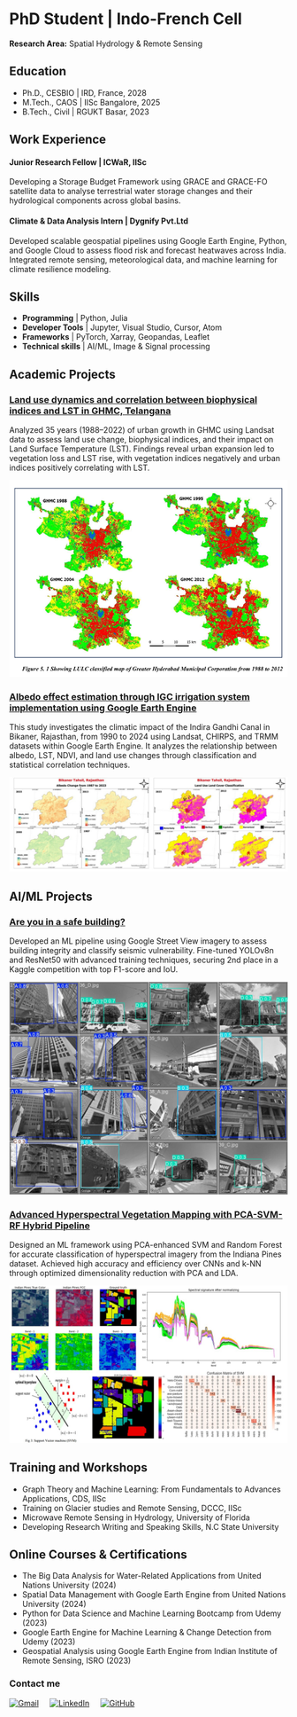 # PhD Student | Indo-French Cell

**Research Area:** Spatial Hydrology & Remote Sensing

## Education
- Ph.D., CESBIO    | IRD, France, 2028					       		
- M.Tech., CAOS    | IISc Bangalore, 2025	 			        		
- B.Tech., Civil   | RGUKT Basar, 2023

## Work Experience
#### Junior Research Fellow | ICWaR, IISc

Developing a Storage Budget Framework using GRACE and GRACE-FO satellite data to analyse terrestrial water storage changes and their hydrological components across global basins.

#### Climate & Data Analysis Intern | Dygnify Pvt.Ltd

Developed scalable geospatial pipelines using Google Earth Engine, Python, and Google Cloud to assess flood risk and forecast heatwaves across India. Integrated remote sensing, meteorological data, and machine learning for climate resilience modeling.

## Skills
- **Programming**      | Python, Julia
- **Developer Tools**  | Jupyter, Visual Studio, Cursor, Atom
- **Frameworks**       | PyTorch, Xarray, Geopandas, Leaflet
- **Technical skills** | AI/ML, Image & Signal processing

## Academic Projects

### [Land use dynamics and correlation between biophysical indices and LST in GHMC, Telangana](https://github.com/pavankz/Land-use-dynamics-and-correlation-between-biophysical-indices-and-Land-Surface-Temperature)
Analyzed 35 years (1988–2022) of urban growth in GHMC using Landsat data to assess land use change, biophysical indices, and their impact on Land Surface Temperature (LST). Findings reveal urban expansion led to vegetation loss and LST rise, with vegetation indices negatively and urban indices positively correlating with LST.


![GHMC LULC](/assests/Img/land_use_dynamics.png)

### [Albedo effect estimation through IGC irrigation system implementation using Google Earth Engine](https://github.com/pavankz/Estimating-Albedo-effect-manipulation-by-the-implementation-of-IGC-irrigation-system)
This study investigates the climatic impact of the Indira Gandhi Canal in Bikaner, Rajasthan, from 1990 to 2024 using Landsat, CHIRPS, and TRMM datasets within Google Earth Engine. It analyzes the relationship between albedo, LST, NDVI, and land use changes through classification and statistical correlation techniques.


![Albedo Change and LULC](/assests/Img/albedo_lulc.jpg)

## AI/ML Projects

### [Are you in a safe building?](https://github.com/pavankz/Building_Classification_with_YOLO)
Developed an ML pipeline using Google Street View imagery to assess building integrity and classify seismic vulnerability. Fine-tuned YOLOv8n and ResNet50 with advanced training techniques, securing 2nd place in a Kaggle competition with top F1-score and IoU.


![Building Classification](/assests/Img/safe_building.jpg)

### [Advanced Hyperspectral Vegetation Mapping with PCA-SVM-RF Hybrid Pipeline](https://github.com/pavankz/Enhancing-Vegetation-Classification-through-hyperspectral-remote-sensing)
Designed an ML framework using PCA-enhanced SVM and Random Forest for accurate classification of hyperspectral imagery from the Indiana Pines dataset. Achieved high accuracy and efficiency over CNNs and k-NN through optimized dimensionality reduction with PCA and LDA.


![Image Classification](/assests/Img/hyperspectral_classification.jpg)


## Training and Workshops
- Graph Theory and Machine Learning: From Fundamentals to Advances Applications, CDS, IISc
- Training on Glacier studies and Remote Sensing, DCCC, IISc
- Microwave Remote Sensing in Hydrology, University of Florida
- Developing Research Writing and Speaking Skills, N.C State University

## Online Courses & Certifications
- The Big Data Analysis for Water-Related Applications from United Nations University (2024)
- Spatial Data Management with Google Earth Engine from United Nations University (2024)
- Python for Data Science and Machine Learning Bootcamp from Udemy (2023)
- Google Earth Engine for Machine Learning & Change Detection from Udemy (2023)
- Geospatial Analysis using Google Earth Engine from Indian Institute of Remote Sensing, ISRO (2023)


### Contact me

<div style="display: flex; align-items: center; gap: 20px;">

 <!-- Gmail -->
  <a href="mailto:amgothpavankumaar@gmail.com" target="_blank">
      <img src="https://ssl.gstatic.com/ui/v1/icons/mail/rfr/gmail.ico" alt="Gmail" width="40" height="40">
  </a>
  
  <!-- LinkedIn -->
  <a href="http://www.linkedin.com/in/pavan-kumar-amgoth/" target="_blank">
      <img src="https://cdn-icons-png.flaticon.com/512/174/174857.png" alt="LinkedIn" width="40" height="40">
  </a>
  
  <!-- GitHub -->
  <a href="https://github.com/pavankz" target="_blank">
      <img src="https://github.githubassets.com/images/modules/logos_page/GitHub-Mark.png" alt="GitHub" width="40" height="40">
  </a>


  

</div>
